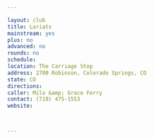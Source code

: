 ```yaml
---

layout: club
title: Lariats
mainstream: yes
plus: no
advanced: no
rounds: no
schedule: 
location: The Carriage Stop
address: 2700 Robinson, Colorado Springs, CO
state: CO
directions: 
caller: Milo &amp; Grace Ferry
contact: (719) 475-1553
website: 



---
```


